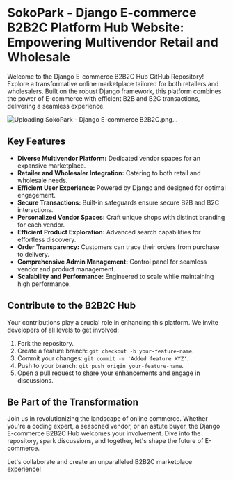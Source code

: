 # SokoPark - Django E-commerce B2B2C Platform Hub Website: Empowering Multivendor Retail and Wholesale 

Welcome to the Django E-commerce B2B2C Hub GitHub Repository! Explore a transformative online marketplace tailored for both retailers and wholesalers. Built on the robust Django framework, this platform combines the power of E-commerce with efficient B2B and B2C transactions, delivering a seamless experience.

![Uploading SokoPark - Django E-commerce B2B2C.png…]()


## Key Features

- **Diverse Multivendor Platform:** Dedicated vendor spaces for an expansive marketplace.
- **Retailer and Wholesaler Integration:** Catering to both retail and wholesale needs.
- **Efficient User Experience:** Powered by Django and designed for optimal engagement.
- **Secure Transactions:** Built-in safeguards ensure secure B2B and B2C interactions.
- **Personalized Vendor Spaces:** Craft unique shops with distinct branding for each vendor.
- **Efficient Product Exploration:** Advanced search capabilities for effortless discovery.
- **Order Transparency:** Customers can trace their orders from purchase to delivery.
- **Comprehensive Admin Management:** Control panel for seamless vendor and product management.
- **Scalability and Performance:** Engineered to scale while maintaining high performance.

## Contribute to the B2B2C Hub

Your contributions play a crucial role in enhancing this platform. We invite developers of all levels to get involved:

1. Fork the repository.
2. Create a feature branch: `git checkout -b your-feature-name`.
3. Commit your changes: `git commit -m 'Added feature XYZ'`.
4. Push to your branch: `git push origin your-feature-name`.
5. Open a pull request to share your enhancements and engage in discussions.

## Be Part of the Transformation

Join us in revolutionizing the landscape of online commerce. Whether you're a coding expert, a seasoned vendor, or an astute buyer, the Django E-commerce B2B2C Hub welcomes your involvement. Dive into the repository, spark discussions, and together, let's shape the future of E-commerce.

Let's collaborate and create an unparalleled B2B2C marketplace experience!
